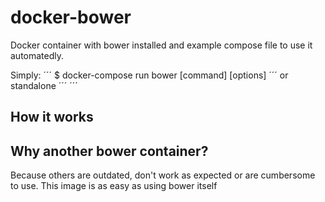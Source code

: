 # docker-bower
Docker container with bower installed and example compose file to use it automatedly.

Simply:
´´´
$ docker-compose run bower [command] [options]
´´´
or standalone
´´´
´´´
## How it works

## Why another bower container?
Because others are outdated, don't work as expected or are cumbersome to use. This image is as easy as using bower itself

